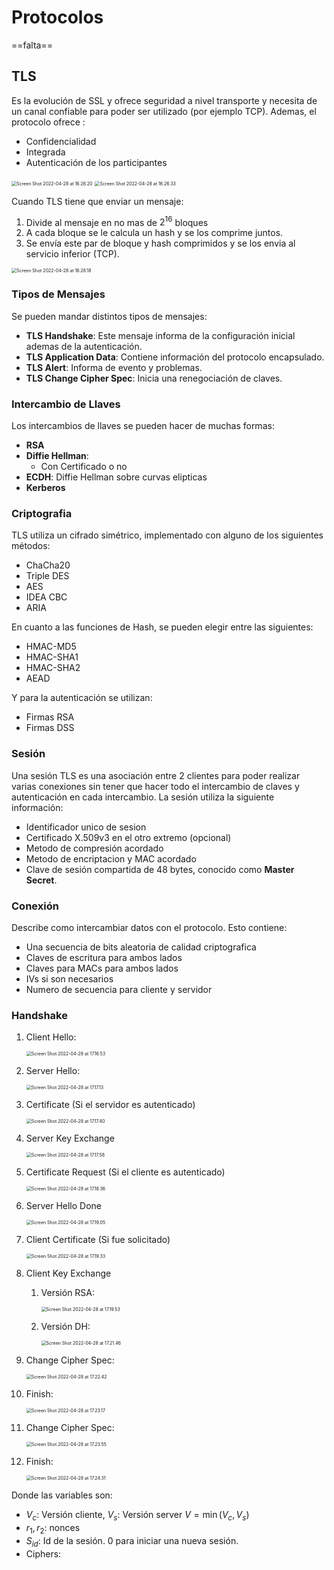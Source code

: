 # Protocolos

 ==falta==

## TLS

Es la evolución de SSL y ofrece seguridad a nivel transporte y necesita de un canal confiable para poder ser utilizado (por ejemplo TCP). Ademas, el protocolo ofrece :

- Confidencialidad
- Integrada
- Autenticación de los participantes

<img src="Resources/06 - Protocolos/Screen Shot 2022-04-28 at 16.26.20.jpg" alt="Screen Shot 2022-04-28 at 16.26.20" style="zoom:50%;" />

<img src="Resources/06 - Protocolos/Screen Shot 2022-04-28 at 16.26.33.jpg" alt="Screen Shot 2022-04-28 at 16.26.33" style="zoom:50%;" />

Cuando TLS tiene que enviar un mensaje:

1. Divide al mensaje en no mas de $2^{16}$ bloques
2. A cada bloque se le calcula un hash y se los comprime juntos.
3. Se envía este par de bloque y hash comprimidos y se los envia al servicio inferior (TCP).

<img src="Resources/06 - Protocolos/Screen Shot 2022-04-28 at 16.28.18.jpg" alt="Screen Shot 2022-04-28 at 16.28.18" style="zoom:50%;" />

### Tipos de Mensajes

Se pueden mandar distintos tipos de mensajes:

- **TLS Handshake**: Este mensaje informa de la configuración inicial ademas de la autenticación.
- **TLS Application Data**: Contiene información del protocolo encapsulado.
- **TLS Alert**: Informa de evento y problemas.
- **TLS Change Cipher Spec**: Inicia una renegociación de claves.

### Intercambio de Llaves

Los intercambios de llaves se pueden hacer de muchas formas:

- **RSA**
- **Diffie Hellman**:
  - Con Certificado o no
- **ECDH**: Diffie Hellman sobre curvas elipticas
- **Kerberos**

### Criptografia

TLS utiliza un cifrado simétrico, implementado con alguno de los siguientes métodos:

- ChaCha20
- Triple DES
- AES
- IDEA CBC
- ARIA

En cuanto a las funciones de Hash, se pueden elegir entre las siguientes:

- HMAC-MD5
- HMAC-SHA1
- HMAC-SHA2
- AEAD

Y para la autenticación se utilizan:

- Firmas RSA
- Firmas DSS

### Sesión 

Una sesión TLS es una asociación entre 2 clientes para poder realizar varias conexiones sin tener que hacer todo el intercambio de claves y autenticación en cada intercambio. La sesión utiliza la siguiente información:

- Identificador unico de sesion
- Certificado X.509v3 en el otro extremo (opcional)
- Metodo de compresión acordado
- Metodo de encriptacion y MAC acordado
- Clave de sesión compartida de 48 bytes, conocido como **Master Secret**.

### Conexión

Describe como intercambiar datos con el protocolo. Esto contiene:

- Una secuencia de bits aleatoria de calidad criptografica
- Claves de escritura para ambos lados
- Claves para MACs para ambos lados
- IVs si son necesarios
- Numero de secuencia para cliente y servidor

### Handshake

1. Client Hello:

   <img src="Resources/06 - Protocolos/Screen Shot 2022-04-28 at 17.16.53.jpg" alt="Screen Shot 2022-04-28 at 17.16.53" style="zoom:50%;" />

2. Server Hello:

   <img src="Resources/06 - Protocolos/Screen Shot 2022-04-28 at 17.17.13.jpg" alt="Screen Shot 2022-04-28 at 17.17.13" style="zoom:50%;" />

3. Certificate (Si el servidor es autenticado)

   <img src="Resources/06 - Protocolos/Screen Shot 2022-04-28 at 17.17.40.jpg" alt="Screen Shot 2022-04-28 at 17.17.40" style="zoom:50%;" />

4. Server Key Exchange

   <img src="Resources/06 - Protocolos/Screen Shot 2022-04-28 at 17.17.58.jpg" alt="Screen Shot 2022-04-28 at 17.17.58" style="zoom:50%;" />

5. Certificate Request (Si el cliente es autenticado)

   <img src="Resources/06 - Protocolos/Screen Shot 2022-04-28 at 17.18.36.jpg" alt="Screen Shot 2022-04-28 at 17.18.36" style="zoom:50%;" />

6. Server Hello Done

   <img src="Resources/06 - Protocolos/Screen Shot 2022-04-28 at 17.19.05.jpg" alt="Screen Shot 2022-04-28 at 17.19.05" style="zoom:50%;" />

7. Client Certificate (Si fue solicitado)

   <img src="Resources/06 - Protocolos/Screen Shot 2022-04-28 at 17.19.33.jpg" alt="Screen Shot 2022-04-28 at 17.19.33" style="zoom:50%;" />

8. Client Key Exchange

   1. Versión RSA:

      <img src="Resources/06 - Protocolos/Screen Shot 2022-04-28 at 17.19.53.jpg" alt="Screen Shot 2022-04-28 at 17.19.53" style="zoom:50%;" />

   2. Versión DH:

      <img src="Resources/06 - Protocolos/Screen Shot 2022-04-28 at 17.21.46.jpg" alt="Screen Shot 2022-04-28 at 17.21.46" style="zoom:50%;" />

9. Change Cipher Spec:

   <img src="Resources/06 - Protocolos/Screen Shot 2022-04-28 at 17.22.42.jpg" alt="Screen Shot 2022-04-28 at 17.22.42" style="zoom:50%;" />

10. Finish:

    <img src="Resources/06 - Protocolos/Screen Shot 2022-04-28 at 17.23.17.jpg" alt="Screen Shot 2022-04-28 at 17.23.17" style="zoom:50%;" />

11. Change Cipher Spec:

    <img src="Resources/06 - Protocolos/Screen Shot 2022-04-28 at 17.23.55.jpg" alt="Screen Shot 2022-04-28 at 17.23.55" style="zoom:50%;" />

12. Finish:

    <img src="Resources/06 - Protocolos/Screen Shot 2022-04-28 at 17.24.31.jpg" alt="Screen Shot 2022-04-28 at 17.24.31" style="zoom:50%;" />

Donde las variables son:

- $V_c$: Versión cliente, $V_s$: Versión server $V = \min(V_c,V_s)$
- $r_1,r_2:$ nonces
- $S_{id}:$ Id de la sesión. 0 para iniciar una nueva sesión.
- Ciphers: 















































